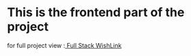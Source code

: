 # This is the frontend part of the project
for full project view :[ Full Stack WishLink ](https://github.com/omkarkulkarnii/wishLink-FullStack)
